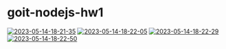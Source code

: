 # goit-nodejs-hw1



<a href="https://ibb.co/vJHjdZ7"><img src="https://i.ibb.co/K9XrsFM/2023-05-14-18-21-35.png" alt="2023-05-14-18-21-35" border="0"></a>
<a href="https://ibb.co/NxjT8c9"><img src="https://i.ibb.co/kK8mRN4/2023-05-14-18-22-05.png" alt="2023-05-14-18-22-05" border="0"></a>
<a href="https://ibb.co/sPyMsYd"><img src="https://i.ibb.co/X4SvFRr/2023-05-14-18-22-29.png" alt="2023-05-14-18-22-29" border="0"></a>
<a href="https://ibb.co/FgG6LCF"><img src="https://i.ibb.co/9sRnkS7/2023-05-14-18-22-50.png" alt="2023-05-14-18-22-50" border="0"></a>
